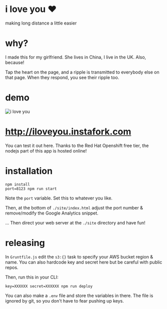 # i love you ❤️
making long distance a little easier

# why?

I made this for my girlfriend. She lives in China, I live in the UK. Also, because!

Tap the heart on the page, and a ripple is transmitted to everybody else on that page. When they respond, you see their ripple too.

# demo

![i love you](https://github.com/nabilfreeman/i-love-you/raw/master/site/img/iloveyou.jpg)

# http://iloveyou.instafork.com

You can test it out here. Thanks to the Red Hat Openshift free tier, the nodejs part of this app is hosted online!

# installation

    npm install
    port=8123 npm run start

Note the `port` variable. Set this to whatever you like.

Then, at the bottom of `./site/index.html` adjust the port number & remove/modify the Google Analytics snippet.

... Then direct your web server at the `./site` directory and have fun!

# releasing
In `Gruntfile.js` edit the `s3:{}` task to specify your AWS bucket region & name. You can also hardcode key and secret here but be careful with public repos.

Then, run this in your CLI:

    key=XXXXXX secret=XXXXXX npm run deploy

You can also make a `.env` file and store the variables in there. The file is ignored by git, so you don't have to fear pushing up keys.